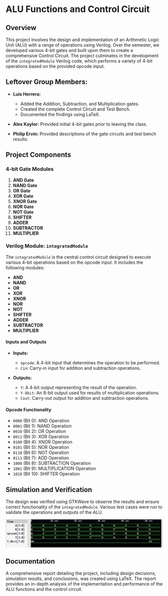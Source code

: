 # ALU Functions and Control Circuit

## Overview

This project involves the design and implementation of an Arithmetic Logic Unit (ALU) with a range of operations using Verilog. Over the semester, we developed various 4-bit gates and built upon them to create a comprehensive Control Circuit. The project culminates in the development of the `integratedModule` Verilog code, which performs a variety of 4-bit operations based on the provided opcode input.

## Leftover Group Members:
- **Luis Herrera:**
  - Added the Addition, Subtraction, and Multiplication gates.
  - Created the complete Control Circuit and Test Bench.
  - Documented the findings using LaTeX.
  
- **Alex Kaylor:** Provided initial 4-bit gates prior to leaving the class.
- **Philip Ervin:** Provided descriptions of the gate circuits and test bench results.


## Project Components

### 4-bit Gate Modules

1. **AND Gate**
2. **NAND Gate**
3. **OR Gate**
4. **XOR Gate**
5. **XNOR Gate**
6. **NOR Gate**
7. **NOT Gate**
8. **SHIFTER**
9. **ADDER**
10. **SUBTRACTOR**
11. **MULTIPLIER**

### Verilog Module: `integratedModule`

The `integratedModule` is the central control circuit designed to execute various 4-bit operations based on the opcode input. It includes the following modules:

- **AND**
- **NAND**
- **OR**
- **XOR**
- **XNOR**
- **NOR**
- **NOT**
- **SHIFTER**
- **ADDER**
- **SUBTRACTOR**
- **MULTIPLIER**

#### Inputs and Outputs

- **Inputs:**
  - `opcode`: A 4-bit input that determines the operation to be performed.
  - `Cin`: Carry-in input for addition and subtraction operations.

- **Outputs:**
  - `Y`: A 4-bit output representing the result of the operation.
  - `Y-8bit`: An 8-bit output used for results of multiplication operations.
  - `Cout`: Carry-out output for addition and subtraction operations.

#### Opcode Functionality

- `0000` (Bit 0): AND Operation
- `0001` (Bit 1): NAND Operation
- `0010` (Bit 2): OR Operation
- `0011` (Bit 3): XOR Operation
- `0100` (Bit 4): XNOR Operation
- `0101` (Bit 5): NOR Operation
- `0110` (Bit 6): NOT Operation
- `0111` (Bit 7): ADD Operation
- `1000` (Bit 8): SUBTRACTION Operation
- `1001` (Bit 9): MULTIPLICATION Operation
- `1010` (Bit 10): SHIFTER Operation

## Simulation and Verification

The design was verified using GTKWave to observe the results and ensure correct functionality of the `integratedModule`. Various test cases were run to validate the operations and outputs of the ALU.

![GTKWave Results](ModuleGTKwave.jpeg)

## Documentation

A comprehensive report detailing the project, including design decisions, simulation results, and conclusions, was created using LaTeX. The report provides an in-depth analysis of the implementation and performance of the ALU functions and the control circuit.
